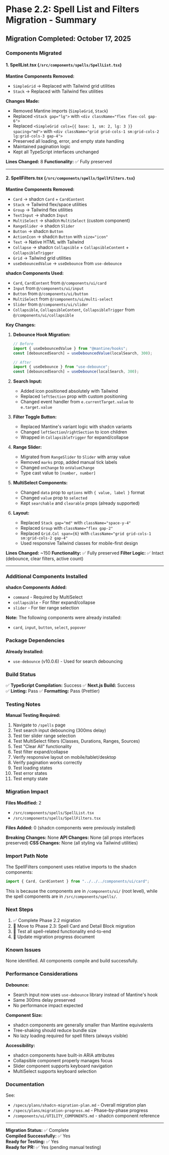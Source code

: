 # Phase 2.2: Spell List and Filters Migration - Summary

## Migration Completed: October 17, 2025

### Components Migrated

#### 1. SpellList.tsx (`/src/components/spells/SpellList.tsx`)

**Mantine Components Removed:**

- `SimpleGrid` → Replaced with Tailwind grid utilities
- `Stack` → Replaced with Tailwind flex utilities

**Changes Made:**

- Removed Mantine imports (`SimpleGrid`, `Stack`)
- Replaced `<Stack gap="lg">` with `<div className="flex flex-col gap-6">`
- Replaced `<SimpleGrid cols={{ base: 1, sm: 2, lg: 3 }} spacing="md">` with `<div className="grid grid-cols-1 sm:grid-cols-2 lg:grid-cols-3 gap-4">`
- Preserved all loading, error, and empty state handling
- Maintained pagination logic
- Kept all TypeScript interfaces unchanged

**Lines Changed:** 8
**Functionality:** ✅ Fully preserved

---

#### 2. SpellFilters.tsx (`/src/components/spells/SpellFilters.tsx`)

**Mantine Components Removed:**

- `Card` → shadcn `Card` + `CardContent`
- `Stack` → Tailwind flex/space utilities
- `Group` → Tailwind flex utilities
- `TextInput` → shadcn `Input`
- `MultiSelect` → shadcn `MultiSelect` (custom component)
- `RangeSlider` → shadcn `Slider`
- `Button` → shadcn `Button`
- `ActionIcon` → shadcn `Button` with `size="icon"`
- `Text` → Native HTML with Tailwind
- `Collapse` → shadcn `Collapsible` + `CollapsibleContent` + `CollapsibleTrigger`
- `Grid` → Tailwind grid utilities
- `useDebouncedValue` → `useDebounce` from `use-debounce`

**shadcn Components Used:**

- `Card`, `CardContent` from `@/components/ui/card`
- `Input` from `@/components/ui/input`
- `Button` from `@/components/ui/button`
- `MultiSelect` from `@/components/ui/multi-select`
- `Slider` from `@/components/ui/slider`
- `Collapsible`, `CollapsibleContent`, `CollapsibleTrigger` from `@/components/ui/collapsible`

**Key Changes:**

1. **Debounce Hook Migration:**

   ```typescript
   // Before
   import { useDebouncedValue } from "@mantine/hooks";
   const [debouncedSearch] = useDebouncedValue(localSearch, 300);

   // After
   import { useDebounce } from "use-debounce";
   const [debouncedSearch] = useDebounce(localSearch, 300);
   ```

2. **Search Input:**
   - Added icon positioned absolutely with Tailwind
   - Replaced `leftSection` prop with custom positioning
   - Changed event handler from `e.currentTarget.value` to `e.target.value`

3. **Filter Toggle Button:**
   - Replaced Mantine's variant logic with shadcn variants
   - Changed `leftSection`/`rightSection` to icon children
   - Wrapped in `CollapsibleTrigger` for expand/collapse

4. **Range Slider:**
   - Migrated from `RangeSlider` to `Slider` with array value
   - Removed `marks` prop, added manual tick labels
   - Changed `onChange` to `onValueChange`
   - Type cast value to `[number, number]`

5. **MultiSelect Components:**
   - Changed `data` prop to `options` with `{ value, label }` format
   - Changed `value` prop to `selected`
   - Kept `searchable` and `clearable` props (already supported)

6. **Layout:**
   - Replaced `Stack gap="md"` with `className="space-y-4"`
   - Replaced `Group` with `className="flex gap-2"`
   - Replaced `Grid.Col span={6}` with `className="grid grid-cols-1 sm:grid-cols-2 gap-4"`
   - Used responsive Tailwind classes for mobile-first design

**Lines Changed:** ~150
**Functionality:** ✅ Fully preserved
**Filter Logic:** ✅ Intact (debounce, clear filters, active count)

---

### Additional Components Installed

**shadcn Components Added:**

- `command` - Required by MultiSelect
- `collapsible` - For filter expand/collapse
- `slider` - For tier range selection

**Note:** The following components were already installed:

- `card`, `input`, `button`, `select`, `popover`

### Package Dependencies

**Already Installed:**

- `use-debounce` (v10.0.6) - Used for search debouncing

### Build Status

✅ **TypeScript Compilation:** Success
✅ **Next.js Build:** Success  
✅ **Linting:** Pass
✅ **Formatting:** Pass (Prettier)

### Testing Notes

**Manual Testing Required:**

1. Navigate to `/spells` page
2. Test search input debouncing (300ms delay)
3. Test tier slider range selection
4. Test MultiSelect filters (Classes, Durations, Ranges, Sources)
5. Test "Clear All" functionality
6. Test filter expand/collapse
7. Verify responsive layout on mobile/tablet/desktop
8. Verify pagination works correctly
9. Test loading states
10. Test error states
11. Test empty state

### Migration Impact

**Files Modified:** 2

- `/src/components/spells/SpellList.tsx`
- `/src/components/spells/SpellFilters.tsx`

**Files Added:** 0 (shadcn components were previously installed)

**Breaking Changes:** None
**API Changes:** None (all props interfaces preserved)
**CSS Changes:** None (all styling via Tailwind utilities)

### Import Path Note

The SpellFilters component uses relative imports to the shadcn components:

```typescript
import { Card, CardContent } from "../../../components/ui/card";
```

This is because the components are in `/components/ui/` (root level), while the spell components are in `/src/components/spells/`.

### Next Steps

1. ✅ Complete Phase 2.2 migration
2. 🔄 Move to Phase 2.3: Spell Card and Detail Block migration
3. 🔄 Test all spell-related functionality end-to-end
4. 🔄 Update migration progress document

### Known Issues

None identified. All components compile and build successfully.

### Performance Considerations

**Debounce:**

- Search input now uses `use-debounce` library instead of Mantine's hook
- Same 300ms delay preserved
- No performance impact expected

**Component Size:**

- shadcn components are generally smaller than Mantine equivalents
- Tree-shaking should reduce bundle size
- No lazy loading required for spell filters (always visible)

**Accessibility:**

- shadcn components have built-in ARIA attributes
- Collapsible component properly manages focus
- Slider component supports keyboard navigation
- MultiSelect supports keyboard selection

### Documentation

See:

- `/specs/plans/shadcn-migration-plan.md` - Overall migration plan
- `/specs/plans/migration-progress.md` - Phase-by-phase progress
- `/components/ui/UTILITY_COMPONENTS.md` - shadcn component reference

---

**Migration Status:** ✅ Complete  
**Compiled Successfully:** ✅ Yes  
**Ready for Testing:** ✅ Yes  
**Ready for PR:** ✅ Yes (pending manual testing)
